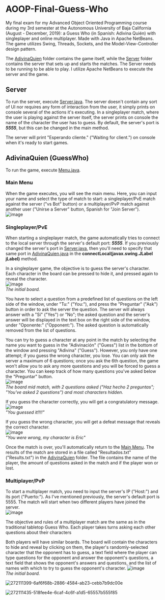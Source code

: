 # AOOP-Final-Guess-Who
My final exam for my Advanced Object Oriented Programming course during my 3rd semester at the Autonomous University of Baja California (August - December, 2019): a Guess Who (in Spanish: Adivina Quién) with singleplayer and online multiplayer. Made with Java in Apache NetBeans. The game utilizes Swing, Threads, Sockets, and the Model-View-Controller design pattern.

The [AdivinaQuien](AdivinaQuien) folder contains the game itself, while the [Server](Server) folder contains the server that sets up and starts the matches. The Server needs to be running to be able to play. I utilize Apache NetBeans to execute the server and the game.

## Server
To run the server, execute [Server.java](Server/src/server/Server.java). The server doesn't contain any sort of UI nor requires any form of interaction from the user, it simply prints on console several of the actions it's executing. In a singleplayer match, where the user is playing against the server itself, the server prints on console the name of the character the user has to guess. By default, the server's port is ***5555***, but this can be changed in the main method.

The server will print "Esperando cliente." ("Waiting for client.") on console when it's ready to start games.

## AdivinaQuien (GuessWho)
To run the game, execute [Menu.java](AdivinaQuien/src/adivinaquien/Menu.java).

### Main Menu
When the game executes, you will see the main menu. Here, you can input your name and select the type of match to start: a singleplayer/PvE match against the server ("vs Bot" button) or a multiplayer/PvP match against another user ("Unirse a Server" button, Spanish for "Join Server").  
![image](https://github.com/mareyna356/AOOP-Final-Guess-Who/assets/116867368/5440147d-c59e-4a89-bce7-c8bda5af2251)

### Singleplayer/PvE
When starting a singleplayer match, the game automatically tries to connect to the local server through the server's default port: ***5555***. If you previously changed the server's port in [Server.java](Server/src/server/Server.java), then you'll need to specify that same port in [AdivinaQuien.java](AdivinaQuien/src/adivinaquien/AdivinaQuien.java) in the **connectLocal(javax.swing.JLabel jLabel)** method.

In a singleplayer game, the objective is to guess the server's character. Each character in the board can be pressed to hide it, and pressed again to reveal the character.  
![image](https://github.com/mareyna356/AOOP-Final-Guess-Who/assets/116867368/ebd22749-9c88-4a7d-9d0a-6fa48a120331)  
_The initial board._

You have to select a question from a predefined list of questions on the left side of the window, under "Tu:" ("You:"), and press the "Preguntar" ("Ask") button in order to ask the server the question. The server will always answer with a "Sí" ("Yes") or "No"; the asked question and the server's answer will be displayed in the text box on the right side of the window, under "Oponente:" ("Opponent:"). The asked question is automatically removed from the list of questions.

You can try to guess a character at any point in the match by selecting the name you want to guess in the "Adivinación" ("Guess") list in the bottom of the window and pressing "Adivina" ("Guess"). However, you only have one attempt; if you guess the wrong character, you lose. You can only ask the server a maximum of 6 questions; once you ask the 6th question, the game won't allow you to ask any more questions and you will be forced to guess a character. You can keep track of how many questions you've asked below the "Preguntar" button.  
![image](https://github.com/mareyna356/AOOP-Final-Guess-Who/assets/116867368/61b65789-6a6e-4b20-ab70-c16d7d2120a2)  
_The board mid match, with 2 questions asked ("Haz hecho 2 preguntas"; "You've asked 2 questions") and most characters hidden._

If you guess the character correctly, you will get a congratulatory message.  
![image](https://github.com/mareyna356/AOOP-Final-Guess-Who/assets/116867368/9e1833d3-7802-4671-b5c6-40d5b1b96d31)  
_"You guessed it!!!!"_

If you guess the wrong character, you will get a defeat message that reveals the correct character.  
![image](https://github.com/mareyna356/AOOP-Final-Guess-Who/assets/116867368/99cac891-a08c-4ed3-a05b-4775c13f5a02)  
_"You were wrong, my character is Eric"_

Once the match is over, you'll automatically return to the [Main Menu](#main-menu). The results of the match are stored in a file called "Resultados.txt" ("Results.txt") in the [AdivinaQuien](AdivinaQuien) folder. The file contains the name of the player, the amount of questions asked in the match and if the player won or lost.

### Multiplayer/PvP
To start a multiplayer match, you need to input the server's IP ("Host:") and its port ("Puerto:"). As I've mentioned previously, the server's default port is 5555. The match will start when two different players have joined the server.  
![image](https://github.com/mareyna356/AOOP-Final-Guess-Who/assets/116867368/f951baf2-8195-4781-b55b-481380b018d9)

The objective and rules of a multiplayer match are the same as in the traditional tabletop Guess Who. Each player takes turns asking each other questions about their characters

Both players will have similar boards. The board will contain the characters to hide and reveal by clicking on them, the player's randomly-selected character that the opponent has to guess, a text field where the player can type questions for the opponent and answer the opponent's questions, a text field that shows the opponent's answers and questions, and the list of names with which to try to guess the opponent's character.
![image](https://github.com/mareyna356/AOOP-Final-Guess-Who/assets/116867368/22f8337f-fa27-447a-98c1-2aba72565857)  
_The initial board._


![272111399-6af6f68b-2886-4584-ab23-cebb7b9dc00e](https://github.com/mareyna356/AOOP-Final-Guess-Who/assets/116867368/0a65276c-5c3e-4323-84df-cdde04999308)

![272111435-518fee4e-6caf-4c6f-a1d5-65557b555f85](https://github.com/mareyna356/AOOP-Final-Guess-Who/assets/116867368/a1bc77d0-eada-4736-aa90-d2b76c5c37dd)
